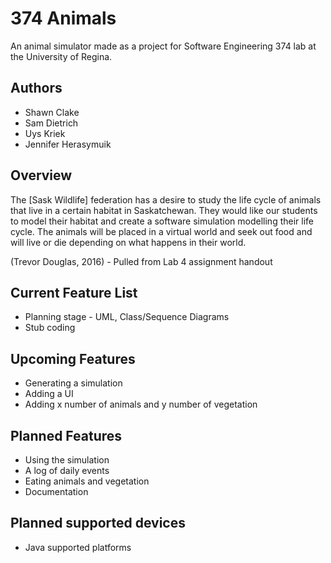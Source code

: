 # 374 Animals
An animal simulator made as a project for Software Engineering 374 lab at the University of Regina.

## Authors ##
* Shawn Clake   
* Sam Dietrich   
* Uys Kriek   
* Jennifer Herasymuik

## Overview ##
The [Sask Wildlife] federation has a desire to study the life cycle of animals that live in a certain habitat in Saskatchewan. They would like our students to model their habitat and create a software simulation modelling their life cycle. The animals will be placed in a virtual world and seek out food and will live or die depending on what happens in their world.

(Trevor Douglas, 2016) - Pulled from Lab 4 assignment handout

## Current Feature List ##
* Planning stage - UML, Class/Sequence Diagrams
* Stub coding

## Upcoming Features ##
* Generating a simulation
* Adding a UI
* Adding x number of animals and y number of vegetation

## Planned Features ##
* Using the simulation
* A log of daily events
* Eating animals and vegetation
* Documentation

## Planned supported devices ##
* Java supported platforms
